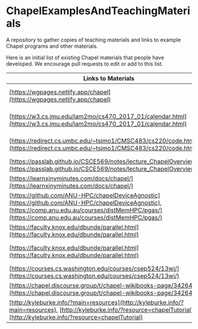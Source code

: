 # ChapelExamplesAndTeachingMaterials
A repository to gather copies of teaching materials and links to example Chapel programs and other materials.

Here is an initial list of existing Chapel materials that people have developed.  We encourage pull requests to edit or add to this list.

| Links to Materials                                                                                  | Contributor         | Institution              | Contributor Website                                              |
|-----------------------------------------------------------------------------------------------------|---------------------|--------------------------|------------------------------------------------------------------|
| [https://wgpages.netlify.app/chapel](https://wgpages.netlify.app/chapel)                             | Alex Razoumov       | Simon Fraser University   |                                                                  |
| [https://w3.cs.jmu.edu/lam2mo/cs470_2017_01/calendar.html](https://w3.cs.jmu.edu/lam2mo/cs470_2017_01/calendar.html) | Mike Lam            | James Madison University | [https://w3.cs.jmu.edu/lam2mo/](https://w3.cs.jmu.edu/lam2mo/)    |
| [https://redirect.cs.umbc.edu/~tsimo1/CMSC483/cs220/code.html](https://redirect.cs.umbc.edu/~tsimo1/CMSC483/cs220/code.html) | Tyler Simon         | University of Maryland   | [https://redirect.cs.umbc.edu/~tsimo1/](https://redirect.cs.umbc.edu/~tsimo1/) |
| [https://passlab.github.io/CSCE569/notes/lecture_ChapelOverview.pdf](https://passlab.github.io/CSCE569/notes/lecture_ChapelOverview.pdf) | Yonghong Yan        | UNC Charlotte            | [https://passlab.github.io/yanyh/](https://passlab.github.io/yanyh/) |
| [https://learnxinyminutes.com/docs/chapel/](https://learnxinyminutes.com/docs/chapel/)               | Ian Bertolacci      | Workday                  | [https://ian-bertolacci.github.io/](https://ian-bertolacci.github.io/) |
| [https://github.com/ANU-HPC/chapelDeviceAgnostic](https://github.com/ANU-HPC/chapelDeviceAgnostic), [https://comp.anu.edu.au/courses/distMemHPC/pgas/](https://comp.anu.edu.au/courses/distMemHPC/pgas/) | Josh Milthorpe      | Australian National University | [https://milthorpe.org/](https://milthorpe.org/)               |
| [https://faculty.knox.edu/dbunde/parallel.html](https://faculty.knox.edu/dbunde/parallel.html)       | David Bunde         | Knox College             | [https://faculty.knox.edu/dbunde/index.html](https://faculty.knox.edu/dbunde/index.html) |
| [https://faculty.knox.edu/dbunde/parallel.html](https://faculty.knox.edu/dbunde/parallel.html)       | Jens Mache          | Lois and Clark College   | [https://college.lclark.edu/live/profiles/66-jens-mache](https://college.lclark.edu/live/profiles/66-jens-mache) |
| [https://courses.cs.washington.edu/courses/csep524/13wi/](https://courses.cs.washington.edu/courses/csep524/13wi/) | Brad Chamberlain    |                          | [https://homes.cs.washington.edu/~bradc/](https://homes.cs.washington.edu/~bradc/) |
| [https://chapel.discourse.group/t/chapel-wikibooks-page/34264](https://chapel.discourse.group/t/chapel-wikibooks-page/34264) | Takashi Yamamoto    | Kyoto University         | [https://www.st.keio.ac.jp/en/tprofile/chem/yamamoto.html](https://www.st.keio.ac.jp/en/tprofile/chem/yamamoto.html) |
| [http://kyleburke.info/?main=resources](http://kyleburke.info/?main=resources), [http://kyleburke.info/?resource=chapelTutorial](http://kyleburke.info/?resource=chapelTutorial) | Kyle Burke          |                          | [http://kyleburke.info/](http://kyleburke.info/)                 |

